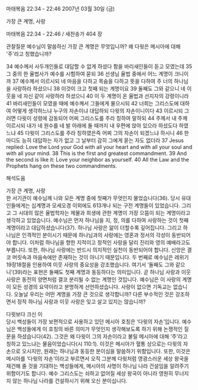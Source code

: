 마태복음 22:34 - 22:46 
2007년 03월 30일 (금)

가장 큰 계명, 사랑



마태복음 22:34 - 22:46 / 새찬송가 404 장


관찰질문 
예수님이 말씀하신 가장 큰 계명은 무엇입니까?
왜 다윗은 메시아에 대해 '주'라고 칭했습니까?

34 예수께서 사두개인들로 대답할 수 없게 하셨다 함을 바리새인들이 듣고 모였는데 35 그 중의 한 율법사가 예수를 시험하여 묻되 36 선생님 율법 중에서 어느 계명이 크니이까 37 예수께서 이르시되 네 마음을 다하고 목숨을 다하고 뜻을 다하여 주 너의 하나님을 사랑하라 하셨으니 38 이것이 크고 첫째 되는 계명이요 39 둘째도 그와 같으니 네 이웃을 네 자신 같이 사랑하라 하셨으니 40 이 두 계명이 온 율법과 선지자의 강령이니라 41 바리새인들이 모였을 때에 예수께서 그들에게 물으시되 42 너희는 그리스도에 대하여 어떻게 생각하느냐 누구의 자손이냐 대답하되 다윗의 자손이니이다 43 이르시되 그러면 다윗이 성령에 감동되어 어찌 그리스도를 주라 칭하여 말하되 44 주께서 내 주께 이르시되 내가 네 원수를 네 발 아래에 둘 때까지 내 우편에 앉아 있으라 하셨도다 하였느냐 45 다윗이 그리스도를 주라 칭하였은즉 어찌 그의 자손이 되겠느냐 하시니 46 한 마디도 능히 대답하는 자가 없고 그 날부터 감히 그에게 묻는 자도 없더라 
37 Jesus replied: Love the Lord your God with all your heart and with all your soul and with all your mind. 38 This is the first and greatest commandment. 39 And the second is like it: Love your neighbor as yourself. 40 All the Law and the Prophets hang on these two commandments.

해석도움





가장 큰 계명, 사랑  
한 서기관이 예수님께 나와 모든 계명 중에 첫째가 무엇인지 물었습니다(36). 당시 유대인들에게는 십계명과 모세오경 이외에도 613개나 되는 구전 계명들이 있었습니다. 그리고 그 시대의 많은 율법학자는 제물과 희생에 관한 계명이 가장 으뜸이 되는 계명이라고 생각하고 있었습니다. 예수님은 먼저 하나님을 지, 정, 의를 다하여 사랑하는 것이 첫째 계명이라고 대답하셨습니다(37). 하나님 사랑은 앎이 더할수록 깊어집니다. 그리고 하나님은 인격적인 분이시기 때문에 하나님과의 사랑에는 영혼과 정서의 각성이 동반되어야 합니다. 이처럼 하나님을 향한 지적이고 정적인 사랑을 달리 진리와 영의 예배라고도 부릅니다. 또한, 하나님 사랑에는 반드시 의지적인 실천이 동반되어야 합니다. 신앙은 결코 머릿속과 마음속에만 존재하는 것이 아니기 때문입니다. 두 번째로 예수님은 레위기 19장18절을 인용하여 이웃 사랑의 중요성을 강조했습니다. 여기서 ‘둘째도 그와 같으니’(39)라는 표현은 둘째도 첫째 계명과 동등하다는 의미입니다. 곧 하나님 사랑과 이웃 사랑은 동전의 양면처럼 결코 분리될 수 없는 계명인 것입니다. 예수님은 이 사랑의 계명이 모든 성경의 요약이라고 분명하게 선언하셨습니다. 사랑이 없으면 기독교는 없습니다. 오늘날 우리는 어떤 계명을 가장 큰 것으로 생각합니까? 다른 부수적인 것은 강조하면서 정작 하나님 사랑과 이웃 사랑은 잊고 살고 있지는 않습니까? 

다윗보다 크신 이  
당시 백성들이 가장 보편적으로 사용하고 있던 메시아 호칭은 ‘다윗의 자손’입니다. 예수님은 백성들에게 이 호칭의 바른 의미가 무엇인지 생각해보도록 하기 위해 논쟁적인 질문을 하셨습니다(42). 그것은 왜 다윗이 그의 자손이라고 불릴 메시아에 대해 ‘주’라고 칭하고 있느냐는 물음이었습니다(시 110:1). 이것은 메시아가 혈통 상으로는 다윗의 자손으로 오시지만, 원래는 하나님과 동등한 분이심을 말씀하기 위함입니다. 또한, 이것은 메시아를 ‘다윗의 자손’이라고 부르면서 오직 그분께 다윗처럼 영광스러운 세상 왕국을 재건해 줄 것을 기대하는 백성들에게, 메시아의 사명이 하나님 나라 건설임을 알려주기 위함이기도 합니다. 예수 그리스도는 쇠하고 없어질 세상 왕국이 아니라 영원히 무너지지 않는 하나님 나라를 건설하시기 위해 오신 분이십니다.